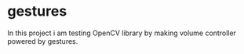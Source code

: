 # gestures

In this project i am testing OpenCV library by making volume controller powered by gestures.
